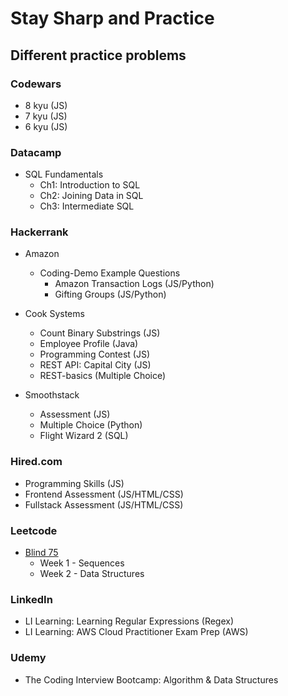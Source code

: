 # Stay Sharp and Practice

## Different practice problems

### Codewars

- 8 kyu (JS)
- 7 kyu (JS)
- 6 kyu (JS)

### Datacamp

- SQL Fundamentals
  - Ch1: Introduction to SQL
  - Ch2: Joining Data in SQL
  - Ch3: Intermediate SQL

### Hackerrank

- Amazon
  - Coding-Demo Example Questions
    - Amazon Transaction Logs (JS/Python)
    - Gifting Groups (JS/Python)

- Cook Systems
  - Count Binary Substrings (JS)
  - Employee Profile (Java)
  - Programming Contest (JS)
  - REST API: Capital City (JS)
  - REST-basics (Multiple Choice)

- Smoothstack
  - Assessment (JS)
  - Multiple Choice (Python)
  - Flight Wizard 2 (SQL)

### Hired.com

- Programming Skills (JS)
- Frontend Assessment (JS/HTML/CSS)
- Fullstack Assessment (JS/HTML/CSS)

### Leetcode

- [Blind 75](https://www.techinterviewhandbook.org/best-practice-questions/)
  - Week 1 - Sequences
  - Week 2 - Data Structures

### LinkedIn

- LI Learning: Learning Regular Expressions (Regex)
- LI Learning: AWS Cloud Practitioner Exam Prep (AWS)

### Udemy

- The Coding Interview Bootcamp: Algorithm & Data Structures 
